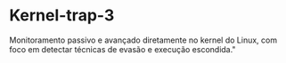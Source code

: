 # Kernel-trap-3
Monitoramento passivo e avançado diretamente no kernel do Linux, com foco em detectar técnicas de evasão e execução escondida."
